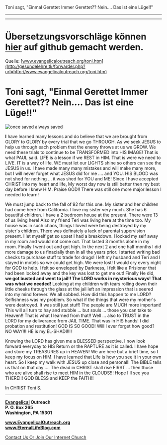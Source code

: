 <!--t Toni sagt, "Einmal Gerettet Immer Gerettet?? Nein.... Das ist eine Lüge!!" - in Arbeit (0% übersetzt) t-->
<!--d d-->

Toni sagt, "Einmal Gerettet Immer Gerettet?? Nein.... Das ist eine Lüge!!"

- - - 
- - -

# Übersetzungsvorschläge können [hier](https://github.com/gesundelehre/gesundelehre_translate/blob/master/content/static/zeugnisse/toni-sagt-einmal-gerettet-immer-gerettet-nein-das-ist-eine-luege.md) auf github gemacht werden.

Quelle: [www.evangelicaloutreach.org/toni.htm](http://gesundelehre.tk/forwarder.php?url=http://www.evangelicaloutreach.org/toni.htm)

# Toni sagt, "Einmal Gerettet Immer Gerettet?? Nein.... Das ist eine Lüge!!"

![once saved always saved](../files/pictures/line10.gif)

**I** have learned many lessons and do believe that we are brought from GLORY to GLORY by every trial that we go THROUGH. As we seek JESUS to help us through each problem that the enemy throws at us we GROW. We need these trials to continue to be TRANSFORMED into HIS IMAGE! That is what PAUL said. LIFE is a lesson if we REST in HIM. That is were we need to LIVE. IT is a way of life. WE must let our LIGHTS shine so others can see the JESUS in us. I have made many many mistakes and will make many more, but I will never forget what JESUS did for me .... and YOU. HIS BLOOD was not shed for nothing ... it was shed for YOU and ME! Since I have accepted CHRIST into my heart and life, My worst day now is still better then my best day before I knew HIM. Praise GOD!! There was still one more major lesson I needed to learn!

We must jump back to the fall of 92 for this one. My sister and her children had come here from California. I love my sister very much. She has 6 beautiful children. I have a 2 bedroom house at the present. There were 13 of us living here! Also my friend Teri was living here at the time too. My house was in such chaos, things I loved were being destroyed by my sister's children. There was definately a lack of parental supervision present. I let myself get so upset I had a breakdown. I locked my self away in my room and would not come out. That lasted 3 months alone in my room. Finally I went out and got high. In the next 2 and one half months I did more damage to us finacially then in all the years prior. I started writing bad checks to purchase stuff to trade for drugs! I left my husband and Teri and I stayed in motels so we could get high. We were lost! I would cry every night for GOD to help. I felt so enveloped by Darkness, I felt like a Prisioner that had been locked away and the key was lost to get me out! Finally He did, **we got busted and went to jail!! The LORD works in mysterious ways! That was what we needed!** Looking at my children with tears rolling down their little cheeks through the glass at the jail left an impression that is seered into my mind forever. We all sobbed. How did this happen to me LORD? Selfishness was my problem. So what if the things that were my mother's were destroyed. It was still just stuff! The people are MUCH more important! This will all turn to hay and stubble ... but souls ... those you can take to Heaven!! That is what I learned from that!! Well ... also to TRUST in the LORD for my deliverance from JAIL TIME. That was in HIS hands! I did probation and restitution! GOD IS SO GOOD! Will I ever forget how good? NO WAY!!! HE is my EL-SHADI!!!!

Knowing the LORD has given me a BLESSED perspective. I now look forward everyday to HIS Return or the RAPTURE as it is called. I have hope and store my TREASURES up in HEAVEN! We are here but a brief time, so I keep my focus on HIM. I have learned that Life is how you see it in your own heart. So I keep my walk with JESUS up close and personal!! The BIBLE tells us that on that day .... The dead in CHRIST shall rise FIRST ... then those who are alive shall rise to meet HIM in the CLOUDS!!! Hope I'll see you THERE!!! GOD BLESS and KEEP the FAITH!!

In CHRIST
Toni S.

* * *

**[Evangelical](http://gesundelehre.tk/forwarder.php?url=http://www.evangelicaloutreach.org/index.html) Outreach**  
**P. O. Box 265**  
**Washington, PA 15301**

**www.EvangelicalOutreach.org**  
**www.EternalLifeBlog.com**

[Contact Us Or Join Our Internet Church](http://gesundelehre.tk/forwarder.php?url=http://www.evangelicaloutreach.org/contact.html)